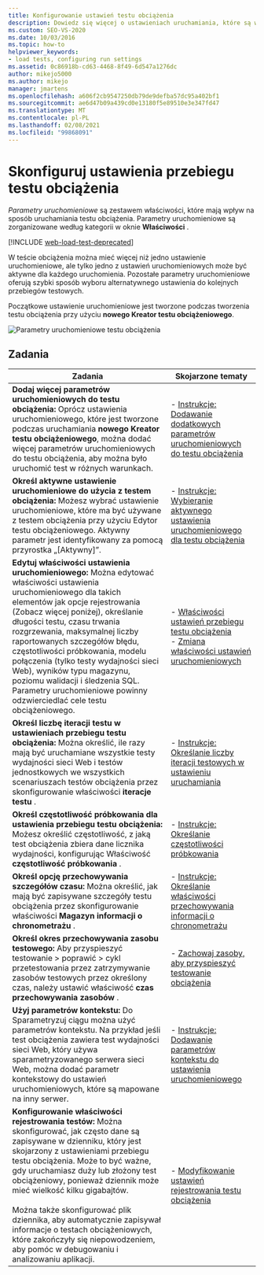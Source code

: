 ```yaml
---
title: Konfigurowanie ustawień testu obciążenia
description: Dowiedz się więcej o ustawieniach uruchamiania, które są właściwościami wpływającymi na sposób uruchamiania testu obciążenia. Parametry uruchomieniowe są zorganizowane według kategorii w okno Właściwości.
ms.custom: SEO-VS-2020
ms.date: 10/03/2016
ms.topic: how-to
helpviewer_keywords:
- load tests, configuring run settings
ms.assetid: 0c86918b-cd63-4468-8f49-6d547a1276dc
author: mikejo5000
ms.author: mikejo
manager: jmartens
ms.openlocfilehash: a606f2cb9547250db79de9defba57dc95a402bf1
ms.sourcegitcommit: ae6d47b09a439cd0e13180f5e89510e3e347fd47
ms.translationtype: MT
ms.contentlocale: pl-PL
ms.lasthandoff: 02/08/2021
ms.locfileid: "99868091"
---
```

# <a name="configure-load-test-run-settings"></a>Skonfiguruj ustawienia przebiegu testu obciążenia

*Parametry uruchomieniowe* są zestawem właściwości, które mają wpływ na sposób uruchamiania testu obciążenia. Parametry uruchomieniowe są zorganizowane według kategorii w oknie **Właściwości** .

[!INCLUDE [web-load-test-deprecated](includes/web-load-test-deprecated.md)]

W teście obciążenia można mieć więcej niż jedno ustawienie uruchomieniowe, ale tylko jedno z ustawień uruchomieniowych może być aktywne dla każdego uruchomienia. Pozostałe parametry uruchomieniowe oferują szybki sposób wyboru alternatywnego ustawienia do kolejnych przebiegów testowych.

Początkowe ustawienie uruchomieniowe jest tworzone podczas tworzenia testu obciążenia przy użyciu **nowego Kreator testu obciążeniowego**.

![Parametry uruchomieniowe testu obciążenia](../test/media/loadtestrunsettings.png)

## <a name="tasks"></a>Zadania

|Zadania|Skojarzone tematy|
|-|-|
|**Dodaj więcej parametrów uruchomieniowych do testu obciążenia:** Oprócz ustawienia uruchomieniowego, które jest tworzone podczas uruchamiania **nowego Kreator testu obciążeniowego**, można dodać więcej parametrów uruchomieniowych do testu obciążenia, aby można było uruchomić test w różnych warunkach.|-   [Instrukcje: Dodawanie dodatkowych parametrów uruchomieniowych do testu obciążenia](../test/how-to-add-additional-run-settings-to-a-load-test.md)|
|**Określ aktywne ustawienie uruchomieniowe do użycia z testem obciążenia:** Możesz wybrać ustawienie uruchomieniowe, które ma być używane z testem obciążenia przy użyciu Edytor testu obciążeniowego. Aktywny parametr jest identyfikowany za pomocą przyrostka „[Aktywny]”.|-   [Instrukcje: Wybieranie aktywnego ustawienia uruchomieniowego dla testu obciążenia](../test/how-to-select-the-active-run-setting-for-a-load-test.md)|
|**Edytuj właściwości ustawienia uruchomieniowego:** Można edytować właściwości ustawienia uruchomieniowego dla takich elementów jak opcje rejestrowania (Zobacz więcej poniżej), określanie długości testu, czasu trwania rozgrzewania, maksymalnej liczby raportowanych szczegółów błędu, częstotliwości próbkowania, modelu połączenia (tylko testy wydajności sieci Web), wyników typu magazynu, poziomu walidacji i śledzenia SQL. Parametry uruchomieniowe powinny odzwierciedlać cele testu obciążeniowego.|-   [Właściwości ustawień przebiegu testu obciążenia](../test/load-test-run-settings-properties.md)<br />-   [Zmiana właściwości ustawień uruchomieniowych](../test/load-test-run-settings-properties.md#change-run-setting-properties)|
|**Określ liczbę iteracji testu w ustawieniach przebiegu testu obciążenia:** Można określić, ile razy mają być uruchamiane wszystkie testy wydajności sieci Web i testów jednostkowych we wszystkich scenariuszach testów obciążenia przez skonfigurowanie właściwości **iteracje testu** .|-   [Instrukcje: Określanie liczby iteracji testowych w ustawieniu uruchamiania](../test/how-to-specify-the-number-of-test-iterations-in-a-load-test.md)|
|**Określ częstotliwość próbkowania dla ustawienia przebiegu testu obciążenia:** Możesz określić częstotliwość, z jaką test obciążenia zbiera dane licznika wydajności, konfigurując Właściwość **częstotliwość próbkowania** .|-   [Instrukcje: Określanie częstotliwości próbkowania](../test/how-to-specify-the-sample-rate-for-a-load-test.md)|
|**Określ opcję przechowywania szczegółów czasu:** Można określić, jak mają być zapisywane szczegóły testu obciążenia przez skonfigurowanie właściwości **Magazyn informacji o chronometrażu** .|-   [Instrukcje: Określanie właściwości przechowywania informacji o chronometrażu](../test/how-to-specify-the-timing-details-storage-property-for-a-load-test.md)|
|**Określ okres przechowywania zasobu testowego:** Aby przyspieszyć testowanie > poprawić > cykl przetestowania przez zatrzymywanie zasobów testowych przez określony czas, należy ustawić właściwość **czas przechowywania zasobów** .|-   [Zachowaj zasoby, aby przyspieszyć testowanie obciążenia](/azure/devops/test/load-test/getting-started-with-performance-testing?view=vsts&preserve-view=true)|
|**Użyj parametrów kontekstu:** Do Sparametryzuj ciągu można użyć parametrów kontekstu. Na przykład jeśli test obciążenia zawiera test wydajności sieci Web, który używa sparametryzowanego serwera sieci Web, można dodać parametr kontekstowy do ustawień uruchomieniowych, które są mapowane na inny serwer.|-   [Instrukcje: Dodawanie parametrów kontekstu do ustawienia uruchomieniowego](../test/how-to-add-context-parameters-to-a-load-test-run-setting.md)|
|**Konfigurowanie właściwości rejestrowania testów:** Można skonfigurować, jak często dane są zapisywane w dzienniku, który jest skojarzony z ustawieniami przebiegu testu obciążenia. Może to być ważne, gdy uruchamiasz duży lub złożony test obciążeniowy, ponieważ dziennik może mieć wielkość kilku gigabajtów.<br /><br /> Można także skonfigurować plik dziennika, aby automatycznie zapisywał informacje o testach obciążeniowych, które zakończyły się niepowodzeniem, aby pomóc w debugowaniu i analizowaniu aplikacji.|-   [Modyfikowanie ustawień rejestrowania testu obciążenia](../test/modify-load-test-logging-settings.md)|